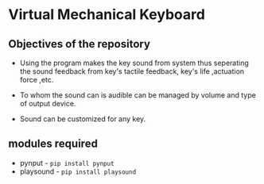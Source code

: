# Virtual Mechanical Keyboard

## Objectives of the repository

* Using the program makes the key sound from system thus seperating the sound feedback from key's tactile feedback, key's life ,actuation force ,etc.

* To whom the sound can is audible can be managed by volume and type of output device.

* Sound can be customized for any key.

## modules required

* pynput - `pip install pynput`
* playsound - `pip install playsound`